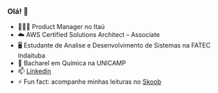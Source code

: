 ### Olá! 👋

- 🙋🏻‍♀️ Product Manager no Itaú
- ☁️ AWS Certified Solutions Architect – Associate
- 🖥️ Estudante de Analise e Desenvolvimento de Sistemas na FATEC Indaituba
- 🧪 Bacharel em Química na UNICAMP
- 📫 [Linkedin](https://www.linkedin.com/in/andreia-serafim/) 
- ⚡ Fun fact: acompanhe minhas leituras no [Skoob](https://www.skoob.com.br/usuario/8017979)

